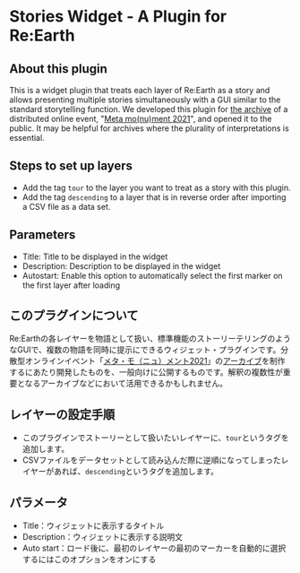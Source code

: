 # Stories Widget - A Plugin for Re:Earth

## About this plugin

This is a widget plugin that treats each layer of Re:Earth as a story and allows presenting multiple stories simultaneously with a GUI similar to the standard storytelling function. We developed this plugin for [the archive](https://meta-mo-nu-ment-2021.reearth.io/) of a distributed online event, "[Meta mo(nu)ment 2021](https://archival-archetyping.github.io/meta-mo-nu-ment-2021/)", and opened it to the public. It may be helpful for archives where the plurality of interpretations is essential.

## Steps to set up layers

- Add the tag `tour` to the layer you want to treat as a story with this plugin.
- Add the tag `descending` to a layer that is in reverse order after importing a CSV file as a data set.

## Parameters

- Title: Title to be displayed in the widget
- Description: Description to be displayed in the widget
- Autostart: Enable this option to automatically select the first marker on the first layer after loading

## このプラグインについて

Re:Earthの各レイヤーを物語として扱い、標準機能のストーリーテリングのようなGUIで、複数の物語を同時に提示にできるウィジェット・プラグインです。分散型オンラインイベント「[メタ・モ（ニュ）メント2021](https://archival-archetyping.github.io/meta-mo-nu-ment-2021/)」の[アーカイブ](https://meta-mo-nu-ment-2021.reearth.io/)を制作するにあたり開発したものを、一般向けに公開するものです。解釈の複数性が重要となるアーカイブなどにおいて活用できるかもしれません。

## レイヤーの設定手順

- このプラグインでストーリーとして扱いたいレイヤーに、`tour`というタグを追加します。
- CSVファイルをデータセットとして読み込んだ際に逆順になってしまったレイヤーがあれば、`descending`というタグを追加します。

## パラメータ

- Title：ウィジェットに表示するタイトル
- Description：ウィジェットに表示する説明文
- Auto start：ロード後に、最初のレイヤーの最初のマーカーを自動的に選択するにはこのオプションをオンにする
